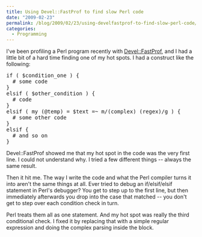 ```yaml
---
title: Using Devel::FastProf to find slow Perl code
date: "2009-02-23"
permalink: /blog/2009/02/23/using-develfastprof-to-find-slow-perl-code/
categories:
  - Programming
---
```

I've been profiling a Perl program recently with [Devel::FastProf][1], and I had a little bit of a hard time finding one of my hot spots. I had a construct like the following: 
<pre>if ( $condition_one ) {
  # some code
}
elsif ( $other_condition ) {
  # code
}
elsif ( my (@temp) = $text =~ m/(complex) (regex)/g ) {
  # some other code
}
elsif {
  # and so on
}
</pre>

Devel::FastProf showed me that my hot spot in the code was the very first line. I could not understand why. I tried a few different things -- always the same result.

Then it hit me. The way I write the code and what the Perl compiler turns it into aren't the same things at all. Ever tried to debug an if/elsif/elsif statement in Perl's debugger? You get to step up to the first line, but then immediately afterwards you drop into the case that matched -- you don't get to step over each condition check in turn.

Perl treats them all as one statement. And my hot spot was really the third conditional check. I fixed it by replacing that with a simple regular expression and doing the complex parsing inside the block.

 [1]: http://search.cpan.org/~salva/Devel-FastProf-0.08/lib/Devel/FastProf.pm
